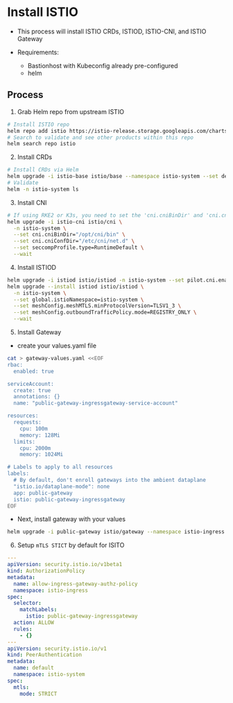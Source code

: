 # Install ISTIO
- This process will install ISTIO CRDs, ISTIOD, ISTIO-CNI, and ISTIO Gateway

- Requirements:
  - Bastionhost with Kubeconfig already pre-configured
  - helm

## Process
1. Grab Helm repo from upstream ISTIO
```sh
# Install ISTIO repo
helm repo add istio https://istio-release.storage.googleapis.com/charts --force-update
# Search to validate and see other products within this repo
helm search repo istio
```

2. Install CRDs
```sh
# Install CRDs via Helm
helm upgrade -i istio-base istio/base --namespace istio-system --set defaultRevision=default --create-namespace
# Validate
helm -n istio-system ls
```

3. Install CNI
```sh
# If using RKE2 or K3s, you need to set the 'cni.cniBinDir' and 'cni.cniConfDir' to the paths depicted below. Otherwise, you don't need it.
helm upgrade -i istio-cni istio/cni \
  -n istio-system \
  --set cni.cniBinDir="/opt/cni/bin" \
  --set cni.cniConfDir="/etc/cni/net.d" \
  --set seccompProfile.type=RuntimeDefault \
  --wait
```

4. Install ISTIOD
```sh
helm upgrade -i istiod istio/istiod -n istio-system --set pilot.cni.enabled=true --wait
helm upgrade --install istiod istio/istiod \
  -n istio-system \
  --set global.istioNamespace=istio-system \
  --set meshConfig.meshMTLS.minProtocolVersion=TLSV1_3 \
  --set meshConfig.outboundTrafficPolicy.mode=REGISTRY_ONLY \
  --wait
```

5. Install Gateway
- create your values.yaml file
```sh
cat > gateway-values.yaml <<EOF
rbac:
  enabled: true

serviceAccount:
  create: true
  annotations: {}
  name: "public-gateway-ingressgateway-service-account"

resources:
  requests:
    cpu: 100m
    memory: 128Mi
  limits:
    cpu: 2000m
    memory: 1024Mi

# Labels to apply to all resources
labels:
  # By default, don't enroll gateways into the ambient dataplane
  "istio.io/dataplane-mode": none
  app: public-gateway
  istio: public-gateway-ingressgateway
EOF
```
- Next, install gateway with your values
```sh
helm upgrade -i public-gateway istio/gateway --namespace istio-ingress --create-namespace -f gateway-values.yaml
```

6. Setup `mTLS STICT` by default for ISITO
```yaml
---
apiVersion: security.istio.io/v1beta1
kind: AuthorizationPolicy
metadata:
  name: allow-ingress-gateway-authz-policy
  namespace: istio-ingress
spec:
  selector:
    matchLabels:
      istio: public-gateway-ingressgateway
  action: ALLOW
  rules:
    - {}
---
apiVersion: security.istio.io/v1
kind: PeerAuthentication
metadata:
  name: default
  namespace: istio-system
spec:
  mtls:
    mode: STRICT
```